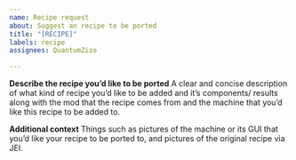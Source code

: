 ```yaml
---
name: Recipe request
about: Suggest an recipe to be ported
title: "[RECIPE]"
labels: recipe
assignees: QuantumZizo

---
```


**Describe the recipe you’d like to be ported**
A clear and concise description of what kind of recipe you’d like to be added and it’s components/ results along with the mod that the recipe comes from and the machine that you’d like this recipe to be added to.

**Additional context**
Things such as pictures of the machine or its GUI that you’d like your recipe to be ported to, and pictures of the original recipe via JEI.
